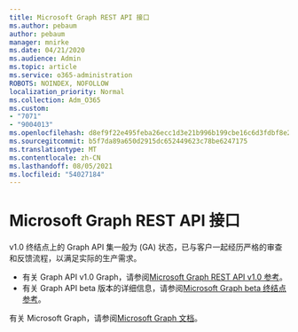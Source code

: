 ```yaml
---
title: Microsoft Graph REST API 接口
ms.author: pebaum
author: pebaum
manager: mnirke
ms.date: 04/21/2020
ms.audience: Admin
ms.topic: article
ms.service: o365-administration
ROBOTS: NOINDEX, NOFOLLOW
localization_priority: Normal
ms.collection: Adm_O365
ms.custom:
- "7071"
- "9004013"
ms.openlocfilehash: d8ef9f22e495feba26ecc1d3e21b996b199cbe16c6d3fdbf8e2e50893fe15942
ms.sourcegitcommit: b5f7da89a650d2915dc652449623c78be6247175
ms.translationtype: MT
ms.contentlocale: zh-CN
ms.lasthandoff: 08/05/2021
ms.locfileid: "54027184"
---
```

# <a name="microsoft-graph-rest-api-interface"></a>Microsoft Graph REST API 接口

v1.0 终结点上的 Graph API 集一般为 (GA) 状态，已与客户一起经历严格的审查和反馈流程，以满足实际的生产需求。

- 有关 Graph API v1.0 Graph，请参阅[Microsoft Graph REST API v1.0 参考](https://docs.microsoft.com/graph/api/overview?toc=.%2Fref%2Ftoc.json&view=graph-rest-1.0)。 
- 有关 Graph API beta 版本的详细信息，请参阅[Microsoft Graph beta 终结点参考](https://docs.microsoft.com/graph/api/overview?toc=.%2Fref%2Ftoc.json&view=graph-rest-beta)。

有关 Microsoft Graph，请参阅[Microsoft Graph 文档](https://docs.microsoft.com/graph/)。


